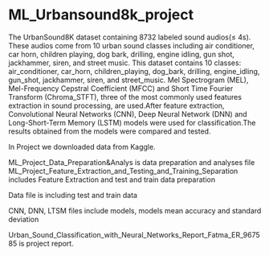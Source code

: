 # ML_Urbansound8k_project

The UrbanSound8K dataset containing 8732 labeled sound audios(≤ 4s). These audios come from 10 urban sound classes including air conditioner, car horn, children playing, dog bark, drilling, engine idling, gun shot, jackhammer, siren, and street music. 
This dataset contains 10 classes: air\_conditioner, car\_horn, children\_playing, dog\_bark, drilling, engine\_idling, gun\_shot, jackhammer, siren, and street\_music.
Mel Spectrogram (MEL), Mel-Frequency Cepstral Coefficient (MFCC) and Short Time Fourier Transform (Chroma\_STFT), three of the most commonly used features extraction  in sound processing, are used.After feature extraction, Convolutional Neural Networks (CNN), Deep Neural Network (DNN) and Long-Short-Term Memory (LSTM) models were used for classification.The results obtained from the models were compared and tested.

In Project we downloaded data from Kaggle.

ML_Project_Data_Preparation&Analys is data preparation and analyses file
ML_Project_Feature_Extraction_and_Testing_and_Training_Separation  includes  Feature Extraction and test and train data preparation

Data file is including test and train data 

CNN, DNN, LTSM files include models, models mean accuracy and standard deviation

Urban_Sound_Classification_with_Neural_Networks_Report_Fatma_ER_967585 is project report.
